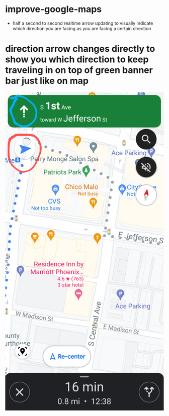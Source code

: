 # improve-google-maps
* half a second to second realtime arrow updating to visually indicate which direction you are facing as you are facing a certain direction
# direction arrow changes directly to show you which direction to keep traveling in on top of green banner bar just like on map
![s1](https://raw.githubusercontent.com/c4pt000/improve-google-maps/main/Screenshot_20220116-122148-705~3.png)
